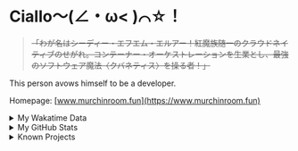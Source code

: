 # Ciallo～(∠・ω< )⌒☆！

> ~~「わが名はシーディー・エフエム・エルアー！紅魔族随一のクラウドネイティブのせがれ。コンテーナー・オーケストレーションを生業とし、最強のソフトウェア魔法〈クバネティス〉を操る者！」~~

This person avows himself to be a developer.

Homepage: [www.murchinroom.fun](https://www.murchinroom.fun)

<details>

<summary>My Wakatime Data</summary>

<!--START_SECTION:waka-->
![Lines of code](https://img.shields.io/badge/From%20Hello%20World%20I%27ve%20Written-9.6%20million%20lines%20of%20code-blue)

**🐱 My GitHub Data** 

> 📦 794.3 kB Used in GitHub's Storage 
 > 
> 🏆 1,250 Contributions in the Year 2024
 > 
> 🚫 Not Opted to Hire
 > 
> 📜 95 Public Repositories 
 > 
> 🔑 31 Private Repositories 
 > 
**I'm an Early 🐤** 

```text
🌞 Morning                2231 commits        ██████░░░░░░░░░░░░░░░░░░░   23.74 % 
🌆 Daytime                4158 commits        ███████████░░░░░░░░░░░░░░   44.25 % 
🌃 Evening                2932 commits        ████████░░░░░░░░░░░░░░░░░   31.20 % 
🌙 Night                  75 commits          ░░░░░░░░░░░░░░░░░░░░░░░░░   00.80 % 
```
📅 **I'm Most Productive on Tuesday** 

```text
Monday                   1211 commits        ███░░░░░░░░░░░░░░░░░░░░░░   12.89 % 
Tuesday                  1689 commits        ████░░░░░░░░░░░░░░░░░░░░░   17.98 % 
Wednesday                1638 commits        ████░░░░░░░░░░░░░░░░░░░░░   17.43 % 
Thursday                 1333 commits        ████░░░░░░░░░░░░░░░░░░░░░   14.19 % 
Friday                   1389 commits        ████░░░░░░░░░░░░░░░░░░░░░   14.78 % 
Saturday                 1149 commits        ███░░░░░░░░░░░░░░░░░░░░░░   12.23 % 
Sunday                   987 commits         ███░░░░░░░░░░░░░░░░░░░░░░   10.50 % 
```


**I Mostly Code in Go** 

```text
Go                       37 repos            █████████░░░░░░░░░░░░░░░░   34.26 % 
Swift                    6 repos             █░░░░░░░░░░░░░░░░░░░░░░░░   05.56 % 
Vue                      6 repos             █░░░░░░░░░░░░░░░░░░░░░░░░   05.56 % 
Rust                     3 repos             █░░░░░░░░░░░░░░░░░░░░░░░░   02.78 % 
Shell                    2 repos             ░░░░░░░░░░░░░░░░░░░░░░░░░   01.85 % 
```




 Last Updated on 31/10/2024 01:48:08 UTC
<!--END_SECTION:waka-->

</details>

<details>
 
 <summary>My GitHub Stats</summary>

[![CDFMLR's github stats](https://github-readme-stats.vercel.app/api?username=cdfmlr&count_private=true&show_icons=true)](https://github.com/anuraghazra/github-readme-stats)
 
</details>

<details>

<summary>Known Projects</summary>

[![Star History Chart](https://api.star-history.com/svg?repos=cdfmlr/pyflowchart,cdfmlr/muvtuber,cdfmlr/crud,cdfmlr/murecom-verse-1,cdfmlr/murecom-intro&type=Date)](https://star-history.com/#cdfmlr/pyflowchart&cdfmlr/muvtuber&cdfmlr/crud&cdfmlr/murecom-verse-1&cdfmlr/murecom-intro&Date)

 </details>
